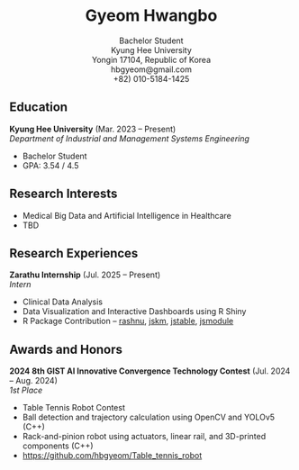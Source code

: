 <h1 align="center">Gyeom Hwangbo</h1>
<p align="center">
  Bachelor Student<br>
  Kyung Hee University<br>
  Yongin 17104, Republic of Korea<br>
  hbgyeom@gmail.com<br>
  +82) 010-5184-1425
</p>

## Education
**Kyung Hee University** (Mar. 2023 – Present)<br>
*Department of Industrial and Management Systems Engineering*<br>
- Bachelor Student
- GPA: 3.54 / 4.5

## Research Interests
- Medical Big Data and Artificial Intelligence in Healthcare
- TBD

## Research Experiences
**Zarathu Internship** (Jul. 2025 – Present)<br>
*Intern*<br>
- Clinical Data Analysis
- Data Visualization and Interactive Dashboards using R Shiny
- R Package Contribution – [rashnu](https://github.com/zarathucorp/rashnu), [jskm](https://github.com/jinseob2kim/jskm), [jstable](https://github.com/jinseob2kim/jstable), [jsmodule](https://github.com/jinseob2kim/jsmodule)

## Awards and Honors
**2024 8th GIST AI Innovative Convergence Technology Contest** (Jul. 2024 – Aug. 2024)<br>
*1st Place*<br>
- Table Tennis Robot Contest
- Ball detection and trajectory calculation using OpenCV and YOLOv5 (C++)
- Rack-and-pinion robot using actuators, linear rail, and 3D-printed components (C++)
- https://github.com/hbgyeom/Table_tennis_robot
